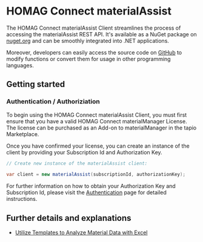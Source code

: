 # HOMAG Connect materialAssist

The HOMAG Connect materialAssist Client streamlines the process of accessing the materialAssist REST API. It's available as a NuGet package on [nuget.org](https://www.nuget.org/packages/HomagGroup.HomagConnect.MaterialAssist.Client) and can be smoothly integrated into .NET applications. 

Moreover, developers can easily access the source code on [GitHub](https://github.com/HomagGroup/HOMAG-Connect) to modify functions or convert them for usage in other programming languages.

## Getting started

### Authentication / Authoriziation

To begin using the HOMAG Connect materialAssist Client, you must first ensure that you have a valid HOMAG Connect materialManager License. The license can be purchased as an Add-on to materialManager in the tapio Marketplace.

Once you have confirmed your license, you can create an instance of the client by providing your Subscription Id and Authorization Key. 
```c#
// Create new instance of the materialAssist client:
            
var client = new materialAssist(subscriptionId, authorizationKey);
``` 

For further information on how to obtain your Authorization Key and Subscription Id, please visit the [Authentication](../../Documentation/Authentication/Readme.md) page for detailed instructions.


## Further details and explanations

- [Utilize Templates to Analyze Material Data with Excel](Samples/Statistics/Excel/Templates/Readme.md)<br>


